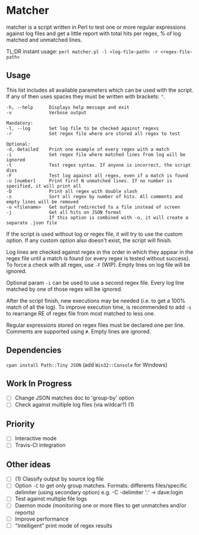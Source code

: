 # Matcher

matcher is a script written in Perl to test one or more regular expressions against log files and get a little report with total hits per regex, % of log matched and unmatched lines.

TL;DR instant usage: `perl matcher.pl -l <log-file-path> -r <regex-file-path>`

## Usage

This list includes all available parameters which can be used with the script. If any of then uses spaces they must be written with brackets: `"`.

```
-h, --help      Displays help message and exit
-v              Verbose output

Mandatory:
-l, --log       Set log file to be checked against regexs
-r              Set regex file where are stored all regex to test

Optional:
-d, detailed    Print one example of every regex with a match
-i              Set regex file where matched lines from log will be ignored
-t              Test regex syntax. If anyone is incorrect, the script dies
-F              Test log against all regex, even if a match is found
-u [number]     Print first N unmatched lines. If no number is specified, it will print all
-D              Print all regex with double slash
-s              Sort all regex by number of hits. All comments and empty lines will be removed
-o <filename>   Get output redirected to a file instead of screen
-j              Get all hits on JSON format
                If this option is combined with -o, it will create a separate .json file
```

If the script is used without log or regex file, it will try to use the custom option. If any custom option also doesn't exist, the script will finish.

Log lines are checked against regex in the order in which they appear in the regex file until a match is found (or every regex is tested without success). To force a check with all regex, use `-F` (WIP). Empty lines on log file will be ignored.

Optional param `-i` can be used to use a second regex file. Every log line matched by one of those regex will be ignored.

After the script finish, new executions may be needed (i.e. to get a 100% match of all the log). To improve execution time, is recommended to add `-s` to rearrange RE of regex file from most matched to less one.

Regular expressions stored on regex files must be declared one per line. Comments are supported using `#`. Empty lines are ignored.

## Dependencies

`cpan install Path::Tiny JSON` (add `Win32::Console` for Windows)

## Work In Progress
- [ ] Change JSON matches doc to 'group-by' option
- [ ] Check against multiple log files (via wildcar?) (1)

## Priority
- [ ] Interactive mode
- [ ] Travis-CI integration

## Other ideas
- [ ] (1) Classify output by source log file
- [ ] Option `-C` to get only group matches. Formats: differents files/specific delimiter (using secondary option) e.g. -C -delimiter ':' -> dave:login
- [ ] Test against multiple file logs
- [ ] Daemon mode (monitoring one or more files to get unmatches and/or reports)
- [ ] Improve performance
- [ ] "Intelligent" print mode of regex results
